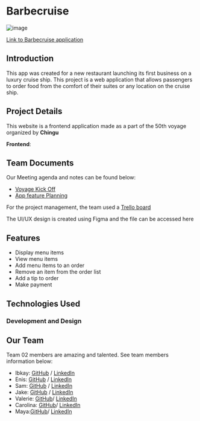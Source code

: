# Barbecruise

![image](https://github.com/user-attachments/assets/ccd9fb2b-cd84-4530-a3d8-529a7a50fe03)

[Link to Barbecruise application](https://chingu-voyages.github.io/v50-tier1-team-02/)

## Introduction
This app was created for a new restaurant launching its first business on a luxury cruise ship. This project is a web application that allows passengers to order food from the comfort of their suites or any location on the cruise ship.

## Project Details
This website is a frontend application made as a part of the 50th voyage organized by **Chingu**

**Frontend**:

## Team Documents

Our Meeting agenda and notes can be found below:

- [Voyage Kick Off](https://docs.google.com/document/d/1ZqYiw4DHtXUOQSKyt7TjITDDIr3IE_7Mum2b7Bl3lWw/edit)
- [App feature Planning](https://docs.google.com/document/d/1P5nhjg1sf_kUB4c8c61Qj4qEiRPnaGT8T1s5dnF_y6I/edit)

For the project management, the team used a [Trello board](https://trello.com/b/qx1vIxlU/restaurant-simulator-chingu-voyage-50-trello)

The UI/UX design is created using Figma and the file can be accessed here

## Features

- Display menu items
- View menu items
- Add menu items to an order
- Remove an item from the order list
- Add a tip to order
- Make payment

## Technologies Used

### Development and Design

## Our Team

Team 02 members are amazing and talented. See team members information below:

- Ibkay: [GitHub](https://github.com/Ibkay1) / [LinkedIn](https://www.linkedin.com/in/abigail-afolabi/)
- Enis: [GitHub](https://github.com/ghaccountname) / [LinkedIn](https://linkedin.com/in/liaccountname)
- Sam: [GitHub](https://github.com/Samuel-Driggs) / [LinkedIn](https://linkedin.com/in/Samuel-Angelos)
- Jake: [GitHub](https://github.com/Dev-Wy/) / [LinkedIn](https://www.linkedin.com/in/jakewyantdeveloper/)
- Valerie: [GitHub](https://github.com/val-ue)/ [LinkedIn](https://www.linkedin.com/in/valerielabideveloper/)
- Carolina: [GitHub](https://github.com/val-ue)/ [LinkedIn](https://www.linkedin.com/in/valerielabideveloper/)
- Maya:[GitHub](https://github.com/val-ue)/ [LinkedIn](https://www.linkedin.com/in/valerielabideveloper/)
